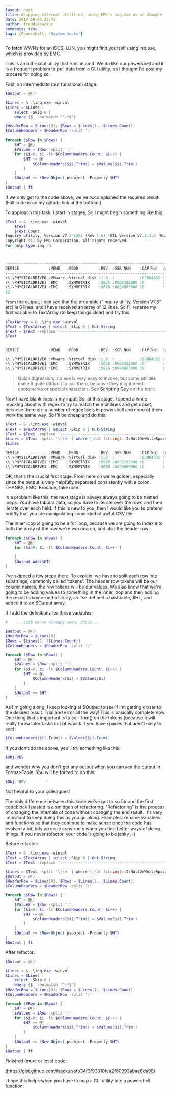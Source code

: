 ```yaml
---
layout: post
title: Wrapping external utilities, using EMC's inq.exe as an example
date: 2017-10-08 23:41
author: freddiesackur
comments: true
tags: [Powershell, 'System tools']
---
```

To fetch WWNs for an iSCSI LUN, you might find yourself using inq.exe, which is provided by EMC.

This is an old-skool utility that runs in cmd. We do like our powershell and it is a frequent problem to pull data from a CLI utility, so I thought I'd post my process for doing so.

First, an intermediate (but functional) stage:
```powershell
$Output = @()

$Lines = & .\inq.exe -winvol
$Lines = $Lines |
    select -Skip 6 |
    where {$_ -notmatch '^-*$'}

$HeaderRow = $Lines[0]; $Rows = $Lines[1..($Lines.Count)]
$ColumnHeaders = $HeaderRow -split ':'

foreach ($Row in $Rows) {
    $HT = @{}
    $Values = $Row -split ':'
    for ($i=0; $i -lt $ColumnHeaders.Count; $i++) {
        $HT += @{
            $ColumnHeaders[$i].Trim() = $Values[$i].Trim()
        }
    }
    $Output += (New-Object psobject -Property $HT)
}
$Output | ft
```
If we only get to the code above, we've accomplished the required result. (Full code is on my github; link at the bottom.)

To approach this task, I start in stages. So I might begin something like this:
```powershell
$Text = & .\inq.exe -winvol
    $Text
    $Text.Count
Inquiry utility, Version V7.3-1305 (Rev 1.0) (SIL Version V7.3.1.0 (Edit Level 1305)
Copyright (C) by EMC Corporation, all rights reserved.
For help type inq -h.



-------------------------------------------------------------------------------------
DEVICE             :VEND   :PROD         :REV  :SER NUM    :CAP(kb)  :WIN vol
-------------------------------------------------------------------------------------
\\.\PHYSICALDRIVE0 :VMware :Virtual disk :1.0  :           :83884032 : C:
\\.\PHYSICALDRIVE1 :EMC    :SYMMETRIX    :5876 :8802182000 :0        : S:
\\.\PHYSICALDRIVE3 :EMC    :SYMMETRIX    :5876 :8804965000 :0        : T:
12
```
From the output, I can see that the preamble ("Inquiry utility, Version V7.3" etc) is 6 lines, and I have received an array of 12 lines. So I'll rename my first variable to TextArray (to keep things clear) and try this:
```powershell
$TextArray = & .\inq.exe -winvol
$Text = $TextArray | select -Skip 6 | Out-String
$Text = $Text -replace '-------------------------------------------------------------------------------------'
$Text


DEVICE             :VEND   :PROD         :REV  :SER NUM    :CAP(kb)  :WIN vol

\\.\PHYSICALDRIVE0 :VMware :Virtual disk :1.0  :           :83884032 : C:
\\.\PHYSICALDRIVE1 :EMC    :SYMMETRIX    :5876 :8802182000 :0        : S:
\\.\PHYSICALDRIVE3 :EMC    :SYMMETRIX    :5876 :8804965000 :0        : T:
```
> Quick digression; inq.exe is very easy to invoke, but some utilities make it quite difficult to call them, because they might need quotemarks or special characters. See [Scripting Guy](https://blogs.technet.microsoft.com/heyscriptingguy/2011/09/20/solve-problems-with-external-command-lines-in-powershell/) on the topic.

Now I have blank lines in my input. So, at this stage, I spend a while mucking about with regex to try to match the multilines and get upset, because there are a number of regex tools in powershell and none of them work the same way. So I'll be cheap and do this:
```powershell
$Text = & .\inq.exe -winvol
$Text = $TextArray | select -Skip 6 | Out-String
$Text = $Text -replace '-------------------------------------------------------------------------------------'
$Lines = $Text -split '\r\n' | where {-not [string]::IsNullOrWhiteSpace($_)}
$Lines

DEVICE             :VEND   :PROD         :REV  :SER NUM    :CAP(kb)  :WIN vol
\\.\PHYSICALDRIVE0 :VMware :Virtual disk :1.0  :           :83884032 : C:
\\.\PHYSICALDRIVE1 :EMC    :SYMMETRIX    :5876 :8802182000 :0        : S:
\\.\PHYSICALDRIVE3 :EMC    :SYMMETRIX    :5876 :8804965000 :0        : T:
```
OK, that's the crucial first stage. From here on we're golden, especially since the output is very helpfully separated consistently with a colon. THANKS, EMC! Brocade, take note.

In a problem like this, the next stage is always always going to be nested loops. You have tabular data, so you have to iterate over the rows and then iterate over each field. If this is new to you, then I would like you to pretend briefly that you are manipulating some kind of awful CSV file.

The inner loop is going to be a for loop, because we are going to index into both the array of the row we're working on, and also the header row:
```powershell
foreach ($Row in $Rows) {
    $HT = @{}
    for ($i=0; $i -lt $ColumnHeaders.Count; $i++) {

    }
    $Output.Add($HT)
}
```
I've skipped a few steps there. To explain: we have to split each row into substrings, commonly called 'tokens'. The header row tokens will be our column names, the row tokens will be our values. We also know that we're going to be adding values to something in the inner loop and then adding the result to some kind of array, so I've defined a hashtable, $HT, and added it to an $Output array.

If I add the definitions for those variables:
```powershell
#    ...code we've already seen, above...

$Output = @()
$HeaderRow = $Lines[0]
$Rows = $Lines[1..($Lines.Count)]
$ColumnHeaders = $HeaderRow -split ':'

foreach ($Row in $Rows) {
    $HT = @{}
    $Values = $Row -split ':'
    for ($i=0; $i -lt $ColumnHeaders.Count; $i++) {
        $HT += @{
            $ColumnHeaders[$i] = $Values[$i]
        }
    }
    $Output += $HT
}
```
As I'm going along, I keep looking at $Output to see if I'm getting closer to the desired result. Trial and error all the way! This is basically complete now. One thing that's important is to call Trim() on the tokens (because it will really throw later tasks out of whack if you have spaces that aren't easy to see):
```powershell
$ColumnHeaders[$i].Trim() = $Values[$i].Trim()
```
If you don't do the above, you'll try something like this:
```powershell
$Obj.REV
```
and wonder why you don't get any output when you can _see_ the output in Format-Table. You will be forced to do this:
```powershell
$Obj.'REV         '
```
Not helpful to your colleagues!

The only difference between this code we've got to so far and the first codeblock I pasted is a smidgen of refactoring. "Refactoring" is the process of changing the internals of code without changing the end result. It's very important to keep doing this as you go along. Examples: rename variables and functions so that they continue to make sense once the code has evolved a bit; tidy up code constructs when you find better ways of doing things. If you never refactor, your code is going to be janky ;-)

Before refactor:
```powershell
$Text = & .\inq.exe -winvol
$Text = $TextArray | select -Skip 6 | Out-String
$Text = $Text -replace '-------------------------------------------------------------------------------------'

$Lines = $Text -split '\r\n' | where {-not [string]::IsNullOrWhiteSpace($_)}
$Output = @()
$HeaderRow = $Lines[0]; $Rows = $Lines[1..($Lines.Count)]
$ColumnHeaders = $HeaderRow -split ':'

foreach ($Row in $Rows) {
    $HT = @{}
    $Values = $Row -split ':'
    for ($i=0; $i -lt $ColumnHeaders.Count; $i++) {
        $HT += @{
            $ColumnHeaders[$i].Trim() = $Values[$i].Trim()
        }
    }
    $Output += (New-Object psobject -Property $HT)
}
$Output | ft
```
After refactor:
```powershell
$Output = @()

$Lines = & .\inq.exe -winvol
$Lines = $Lines |
    select -Skip 6 |
    where {$_ -notmatch '^-*$'}
$HeaderRow = $Lines[0]; $Rows = $Lines[1..($Lines.Count)]
$ColumnHeaders = $HeaderRow -split ':'

foreach ($Row in $Rows) {
    $HT = @{}
    $Values = $Row -split ':'
    for ($i=0; $i -lt $ColumnHeaders.Count; $i++) {
        $HT += @{
            $ColumnHeaders[$i].Trim() = $Values[$i].Trim()
        }
    }
    $Output += (New-Object psobject -Property $HT)
}
$Output | ft
```
Finished (more or less) code:

(https://gist.github.com/fsackur/afb34f3f93310fea2f60393abae8da98)

I hope this helps when you have to map a CLI utility into a powershell function.
